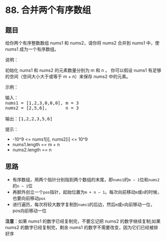 # 88. 合并两个有序数组

## 题目
给你两个有序整数数组 nums1 和 nums2，请你将 nums2 合并到 nums1 中，使 nums1 成为一个有序数组。

说明：

初始化 nums1 和 nums2 的元素数量分别为 m 和 n 。
你可以假设 nums1 有足够的空间（空间大小大于或等于 m + n）来保存 nums2 中的元素。
 

示例：
<pre>
输入：
nums1 = [1,2,3,0,0,0], m = 3
nums2 = [2,5,6],       n = 3

输出：[1,2,2,3,5,6]
</pre>

提示：

- -10^9 <= nums1[i], nums2[i] <= 10^9
- nums1.length == m + n
- nums2.length == n

## 思路
- 有序数组，用两个指针分别指到两个数组的末尾，即`nums1`的`m − 1`位和`nums2`的`n − 1`位
- 再额外创立一个`pos`指针，起始位置为`m + n − 1`。每次向前移动`m`或`n`的时候，也要向前移动`pos`
- 进行遍历，每次将较大数字复制到`nums1`的后边，然后`m`或`n`向前移动一位，pos向前移动一位

**注意**：如果 nums1 的数字已经复制完，不要忘记把 nums2 的数字继续复制;如果 nums2 的数字已经复制完，剩余 nums1 的数字不需要改变，因为它们已经被排好序
